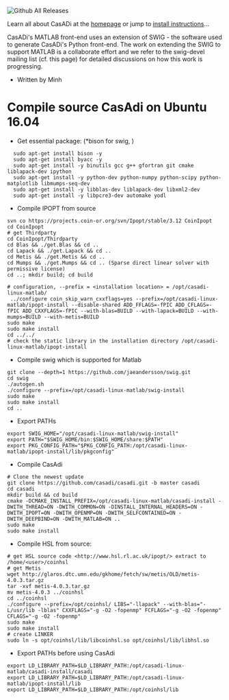 ![Github All Releases](https://img.shields.io/github/downloads/casadi/casadi/total.svg)

Learn all about CasADi at the [homepage](http://casadi.org) or jump to [install instructions](http://install.casadi.org)...

CasADi's MATLAB front-end uses an extension of SWIG - the software used to generate CasADi's Python front-end. The work on extending the SWIG to support MATLAB is a collaborate effort and we refer to the swig-devel mailing list (cf. this page) for detailed discussions on how this work is progressing.
* Written by Minh
# Compile source CasAdi on Ubuntu 16.04 

* Get essential package: (*bison for swig, )

```
  sudo apt-get install bison -y
  sudo apt-get install byacc -y
  sudo apt-get install -y binutils gcc g++ gfortran git cmake liblapack-dev ipython
  sudo apt-get install -y python-dev python-numpy python-scipy python-matplotlib libmumps-seq-dev
  sudo apt-get install -y libblas-dev liblapack-dev libxml2-dev
  sudo apt-get install -y libpcre3-dev automake yodl
```

* Compile IPOPT from source

```
svn co https://projects.coin-or.org/svn/Ipopt/stable/3.12 CoinIpopt
cd CoinIpopt
# get Thirdparty
cd CoinIpopt/Thirdparty
cd Blas && ./get.Blas && cd ..
cd Lapack && ./get.Lapack && cd ..
cd Metis && ./get.Metis && cd ..
cd Mumps && ./get.Mumps && cd .. (Sparse direct linear solver with permissive license)
cd ..; mkdir build; cd build

# configuration, --prefix = <installation location> = /opt/casadi-linux-matlab/
 ../configure coin_skip_warn_cxxflags=yes --prefix=/opt/casadi-linux-matlab/ipopt-install --disable-shared ADD_FFLAGS=-fPIC ADD_CFLAGS=-fPIC ADD_CXXFLAGS=-fPIC --with-blas=BUILD --with-lapack=BUILD --with-mumps=BUILD --with-metis=BUILD
sudo make
sudo make install
cd ../../
# check the static library in the installation directory /opt/casadi-linux-matlab/ipopt-install
```

* Compile swig which is supported for Matlab
```
git clone --depth=1 https://github.com/jaeandersson/swig.git
cd swig
./autogen.sh
./configure --prefix=/opt/casadi-linux-matlab/swig-install
sudo make
sudo make install
cd ..
```

* Export PATHs
```
export SWIG_HOME="/opt/casadi-linux-matlab/swig-install"
export PATH="$SWIG_HOME/bin:$SWIG_HOME/share:$PATH"
export PKG_CONFIG_PATH="$PKG_CONFIG_PATH:/opt/casadi-linux-matlab/ipopt-install/lib/pkgconfig"
```

* Compile CasAdi 

```
# Clone the newest update
git clone https://github.com/casadi/casadi.git -b master casadi
cd casadi
mkdir build && cd build
cmake -DCMAKE_INSTALL_PREFIX=/opt/casadi-linux-matlab/casadi-install -DWITH_THREAD=ON -DWITH_COMMON=ON -DINSTALL_INTERNAL_HEADERS=ON -DWITH_IPOPT=ON -DWITH_OPENMP=ON -DWITH_SELFCONTAINED=ON -DWITH_DEEPBIND=ON -DWITH_MATLAB=ON ..
sudo make
sudo make install
```
* Compile HSL from source:
```
# get HSL source code <http://www.hsl.rl.ac.uk/ipopt/> extract to /home/<user>/coinhsl
# get Metis
wget http://glaros.dtc.umn.edu/gkhome/fetch/sw/metis/OLD/metis-4.0.3.tar.gz
tar -xvf metis-4.0.3.tar.gz
mv metis-4.0.3 ../coinhsl
cd ../coinhsl
./configure --prefix=/opt/coinhsl/ LIBS="-llapack" --with-blas="-L/usr/lib -lblas" CXXFLAGS="-g -O2 -fopenmp" FCFLAGS="-g -O2 -fopenmp" CFLAGS="-g -O2 -fopenmp"
sudo make
sudo make install
# create LINKER
sudo ln -s opt/coinhsl/lib/libcoinhsl.so opt/coinhsl/lib/libhsl.so
```
* Export PATHs before using CasAdi
```
export LD_LIBRARY_PATH=$LD_LIBRARY_PATH:/opt/casadi-linux-matlab/casadi-install/casadi
export LD_LIBRARY_PATH=$LD_LIBRARY_PATH:/opt/casadi-linux-matlab/ipopt-install/lib
export LD_LIBRARY_PATH=$LD_LIBRARY_PATH:/opt/coinhsl/lib

```
